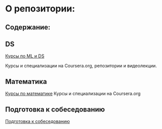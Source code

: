 # О репозитории:

## Содержание:

## DS
[Курсы по ML и DS](https://github.com/DenisPanchin/DS/blob/main/course.md)

Курсы и специализации на Coursera.org, репозитории и видеолекции.



## Математика
[Курсы по математике](https://github.com/DenisPanchin/DS/blob/main/MathCourse.md)
Курсы и специализации на Coursera.org

## Подготовка к собеседованию
[Подготовка к собеседованию](https://github.com/DenisPanchin/DS/blob/main/ML_Interview.md)
